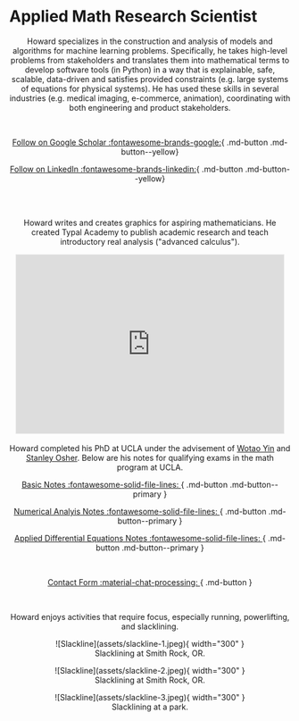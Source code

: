 # Applied Math Research Scientist

<center>
 
Howard specializes in the construction and analysis of models and algorithms for machine learning problems. Specifically, he takes high-level problems from stakeholders and translates them into mathematical terms to develop software tools (in Python) in a way that is explainable, safe, scalable, data-driven and satisfies provided constraints (e.g. large systems of equations for physical systems). He has used these skills in several industries (e.g. medical imaging, e-commerce, animation), coordinating with both engineering and product stakeholders.

<br>

[Follow on Google Scholar :fontawesome-brands-google:](https://scholar.google.com/citations?user=blvaFx4AAAAJ){ .md-button .md-button--yellow}

[Follow on LinkedIn :fontawesome-brands-linkedin:](https://www.linkedin.com/in/howard-heaton/){ .md-button .md-button--yellow}

<br>

<br>

Howard writes and creates graphics for aspiring mathematicians. He created Typal Academy to publish academic research and teach introductory real analysis ("advanced calculus").

<iframe src="https://www.typalacademy.com/embed" width="480" height="320" style="border:1px solid #EEE; background:white;" frameborder="0" scrolling="no"></iframe>

<br>

Howard completed his PhD at UCLA under the advisement of [Wotao Yin](https://scholar.google.com/citations?user=kpQGGFUAAAAJ&hl=en&oi=ao) and [Stanley Osher](https://scholar.google.com/citations?user=d3UtiX8AAAAJ&hl=en&oi=ao). Below are his notes for qualifying exams in the math program at UCLA.

[Basic Notes :fontawesome-solid-file-lines: ](assets/basic-notes.pdf){ .md-button .md-button--primary }

[Numerical Analyis Notes :fontawesome-solid-file-lines: ](assets/num-anal-notes.pdf){ .md-button .md-button--primary }

[Applied Differential Equations Notes :fontawesome-solid-file-lines: ](assets/ade-notes.pdf){ .md-button .md-button--primary } 

<br>

[Contact Form :material-chat-processing: ](https://form.jotform.com/heatonforms/contact){ .md-button }

<br>

Howard enjoys activities that require focus, especially running, powerlifting, and slacklining.

<figure markdown>
  ![Slackline](assets/slackline-1.jpeg){ width="300" }
  <figcaption>Slacklining at Smith Rock, OR.</figcaption>
</figure>

<figure markdown>
  ![Slackline](assets/slackline-2.jpeg){ width="300" }
  <figcaption>Slacklining at Smith Rock, OR.</figcaption>
</figure>

<figure markdown>
  ![Slackline](assets/slackline-3.jpeg){ width="300" }
  <figcaption>Slacklining at a park.</figcaption>
</figure>
</center>
